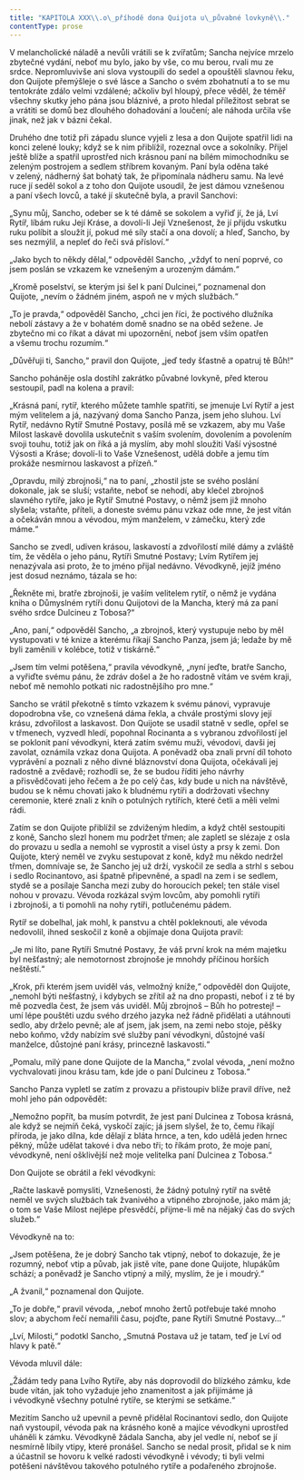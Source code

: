 ```yaml
---
title: "KAPITOLA XXX\\.o\_příhodě dona Quijota u\_půvabné lovkyně\\."
contentType: prose
---
```


V melancholické náladě a nevůli vrátili se k zvířatům; Sancha nejvíce mrzelo zbytečné vydání, neboť mu bylo, jako by vše, co mu berou, rvali mu ze srdce. Nepromluvivše ani slova vystoupili do sedel a opouštěli slavnou řeku, don Quijote přemýšleje o své lásce a Sancho o svém zbohatnutí a to se mu tentokráte zdálo velmi vzdálené; ačkoliv byl hloupý, přece věděl, že téměř všechny skutky jeho pána jsou bláznivé, a proto hledal příležitost sebrat se a vrátiti se domů bez dlouhého dohadování a loučení; ale náhoda určila vše jinak, než jak v bázni čekal.

Druhého dne totiž při západu slunce vyjeli z lesa a don Quijote spatřil lidi na konci zelené louky; když se k nim přiblížil, rozeznal ovce a sokolníky. Přijel ještě blíže a spatřil uprostřed nich krásnou paní na bílém mimochodníku se zeleným postrojem a sedlem stříbrem kovaným. Paní byla oděna také v zelený, nádherný šat bohatý tak, že připomínala nádheru samu. Na levé ruce jí seděl sokol a z toho don Quijote usoudil, že jest dámou vznešenou a paní všech lovců, a také jí skutečně byla, a pravil Sanchovi:

„Synu můj, Sancho, odeber se k té dámě se sokolem a vyřiď jí, že já, Lví Rytíř, líbám ruku Její Kráse, a dovolí-li Její Vznešenost, že jí přijdu vskutku ruku políbit a sloužit jí, pokud mé síly stačí a ona dovolí; a hleď, Sancho, by ses nezmýlil, a nepleť do řeči svá přísloví.“

„Jako bych to někdy dělal,“ odpověděl Sancho, „vždyť to není poprvé, co jsem poslán se vzkazem ke vznešeným a urozeným dámám.“

„Kromě poselství, se kterým jsi šel k paní Dulcinei,“ poznamenal don Quijote, „nevím o žádném jiném, aspoň ne v mých službách.“

„To je pravda,“ odpověděl Sancho, „chci jen říci, že poctivého dlužníka nebolí zástavy a že v bohatém domě snadno se na oběd sežene. Je zbytečno mi co říkat a dávat mi upozornění, neboť jsem vším opatřen a všemu trochu rozumím.“

„Důvěřuji ti, Sancho,“ pravil don Quijote, „jeď tedy šťastně a opatruj tě Bůh!“

Sancho poháněje osla dostihl zakrátko půvabné lovkyně, před kterou sestoupil, padl na kolena a pravil:

„Krásná paní, rytíř, kterého můžete tamhle spatřiti, se jmenuje Lví Rytíř a jest mým velitelem a já, nazývaný doma Sancho Panza, jsem jeho sluhou. Lví Rytíř, nedávno Rytíř Smutné Postavy, posílá mě se vzkazem, aby mu Vaše Milost laskavě dovolila uskutečnit s vaším svolením, dovolením a povolením svoji touhu, totiž jak on říká a já myslím, aby mohl sloužiti Vaší výsostné Výsosti a Kráse; dovolí-li to Vaše Vznešenost, udělá dobře a jemu tím prokáže nesmírnou laskavost a přízeň.“

„Opravdu, milý zbrojnoši,“ na to paní, „zhostil jste se svého poslání dokonale, jak se sluší; vstaňte, neboť se nehodí, aby klečel zbrojnoš slavného rytíře, jako je Rytíř Smutné Postavy, o němž jsem již mnoho slyšela; vstaňte, příteli, a doneste svému pánu vzkaz ode mne, že jest vítán a očekáván mnou a vévodou, mým manželem, v zámečku, který zde máme.“

Sancho se zvedl, udiven krásou, laskavostí a zdvořilostí milé dámy a zvláště tím, že věděla o jeho pánu, Rytíři Smutné Postavy; Lvím Rytířem jej nenazývala asi proto, že to jméno přijal nedávno. Vévodkyně, jejíž jméno jest dosud neznámo, tázala se ho:

„Řekněte mi, bratře zbrojnoši, je vaším velitelem rytíř, o němž je vydána kniha o Důmyslném rytíři donu Quijotovi de la Mancha, který má za paní svého srdce Dulcineu z Tobosa?“

„Ano, paní,“ odpověděl Sancho, „a zbrojnoš, který vystupuje nebo by měl vystupovati v té knize a kterému říkají Sancho Panza, jsem já; ledaže by mě byli zaměnili v kolébce, totiž v tiskárně.“

„Jsem tím velmi potěšena,“ pravila vévodkyně, „nyní jeďte, bratře Sancho, a vyřiďte svému pánu, že zdráv došel a že ho radostně vítám ve svém kraji, neboť mě nemohlo potkati nic radostnějšího pro mne.“

Sancho se vrátil překotně s tímto vzkazem k svému pánovi, vypravuje dopodrobna vše, co vznešená dáma řekla, a chvále prostými slovy její krásu, zdvořilost a laskavost. Don Quijote se usadil statně v sedle, opřel se v třmenech, vyzvedl hledí, popohnal Rocinanta a s vybranou zdvořilostí jel se poklonit paní vévodkyni, která zatím svému muži, vévodovi, davši jej zavolat, oznámila vzkaz dona Quijota. A poněvadž oba znali první díl tohoto vyprávění a poznali z něho divné bláznovství dona Quijota, očekávali jej radostně a zvědavě; rozhodli se, že se budou říditi jeho návrhy a přisvědčovati jeho řečem a že po celý čas, kdy bude u nich na návštěvě, budou se k němu chovati jako k bludnému rytíři a dodržovati všechny ceremonie, které znali z knih o potulných rytířích, které četli a měli velmi rádi.

Zatím se don Quijote přiblížil se zdviženým hledím, a když chtěl sestoupiti z koně, Sancho slezl honem mu podržet třmen; ale zapletl se slézaje z osla do provazu u sedla a nemohl se vyprostit a visel ústy a prsy k zemi. Don Quijote, který neměl ve zvyku sestupovat z koně, když mu někdo nedržel třmen, domnívaje se, že Sancho jej už drží, vyskočil ze sedla a strhl s sebou i sedlo Rocinantovo, asi špatně připevněné, a spadl na zem i se sedlem, stydě se a posílaje Sancha mezi zuby do horoucích pekel; ten stále visel nohou v provazu. Vévoda rozkázal svým lovcům, aby pomohli rytíři i zbrojnoši, a ti pomohli na nohy rytíři, potlučenému pádem.

Rytíř se dobelhal, jak mohl, k panstvu a chtěl pokleknouti, ale vévoda nedovolil, ihned seskočil z koně a objímaje dona Quijota pravil:

„Je mi líto, pane Rytíři Smutné Postavy, že váš první krok na mém majetku byl nešťastný; ale nemotornost zbrojnoše je mnohdy příčinou horších neštěstí.“

„Krok, při kterém jsem uviděl vás, velmožný kníže,“ odpověděl don Quijote, „nemohl býti nešťastný, i kdybych se zřítil až na dno propasti, neboť i z té by mě pozvedla čest, že jsem vás uviděl. Můj zbrojnoš – Bůh ho potrestej! – umí lépe pouštěti uzdu svého drzého jazyka než řádně přidělati a utáhnouti sedlo, aby drželo pevně; ale ať jsem, jak jsem, na zemi nebo stoje, pěšky nebo koňmo, vždy nabízím své služby paní vévodkyni, důstojné vaší manželce, důstojné paní krásy, princezně laskavosti.“

„Pomalu, milý pane done Quijote de la Mancha,“ zvolal vévoda, „není možno vychvalovati jinou krásu tam, kde jde o paní Dulcineu z Tobosa.“

Sancho Panza vypletl se zatím z provazu a přistoupiv blíže pravil dříve, než mohl jeho pán odpovědět:

„Nemožno popřít, ba musím potvrdit, že jest paní Dulcinea z Tobosa krásná, ale když se nejmíň čeká, vyskočí zajíc; já jsem slyšel, že to, čemu říkají příroda, je jako dílna, kde dělají z bláta hrnce, a ten, kdo udělá jeden hrnec pěkný, může udělat takové i dva nebo tři; to říkám proto, že moje paní, vévodkyně, není ošklivější než moje velitelka paní Dulcinea z Tobosa.“

Don Quijote se obrátil a řekl vévodkyni:

„Račte laskavě pomysliti, Vznešenosti, že žádný potulný rytíř na světě neměl ve svých službách tak žvanivého a vtipného zbrojnoše, jako mám já; o tom se Vaše Milost nejlépe přesvědčí, přijme-li mě na nějaký čas do svých služeb.“

Vévodkyně na to:

„Jsem potěšena, že je dobrý Sancho tak vtipný, neboť to dokazuje, že je rozumný, neboť vtip a půvab, jak jistě víte, pane done Quijote, hlupákům schází; a poněvadž je Sancho vtipný a milý, myslím, že je i moudrý.“

„A žvanil,“ poznamenal don Quijote.

„To je dobře,“ pravil vévoda, „neboť mnoho žertů potřebuje také mnoho slov; a abychom řečí nemařili času, pojďte, pane Rytíři Smutné Postavy…“

„Lví, Milosti,“ podotkl Sancho, „Smutná Postava už je tatam, teď je Lví od hlavy k patě.“

Vévoda mluvil dále:

„Žádám tedy pana Lvího Rytíře, aby nás doprovodil do blízkého zámku, kde bude vítán, jak toho vyžaduje jeho znamenitost a jak přijímáme já i vévodkyně všechny potulné rytíře, se kterými se setkáme.“

Mezitím Sancho už upevnil a pevně přidělal Rocinantovi sedlo, don Quijote naň vystoupil, vévoda pak na krásného koně a majíce vévodkyni uprostřed uháněli k zámku. Vévodkyně žádala Sancha, aby jel vedle ní, neboť se jí nesmírně líbily vtipy, které pronášel. Sancho se nedal prosit, přidal se k nim a účastnil se hovoru k velké radosti vévodkyně i vévody; ti byli velmi potěšeni návštěvou takového potulného rytíře a podařeného zbrojnoše.
